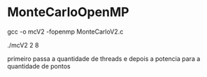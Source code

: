 # MonteCarloOpenMP

gcc -o mcV2 -fopenmp MonteCarloV2.c

./mcV2 2 8

primeiro passa a quantidade de threads e depois a potencia para a quantidade de pontos
